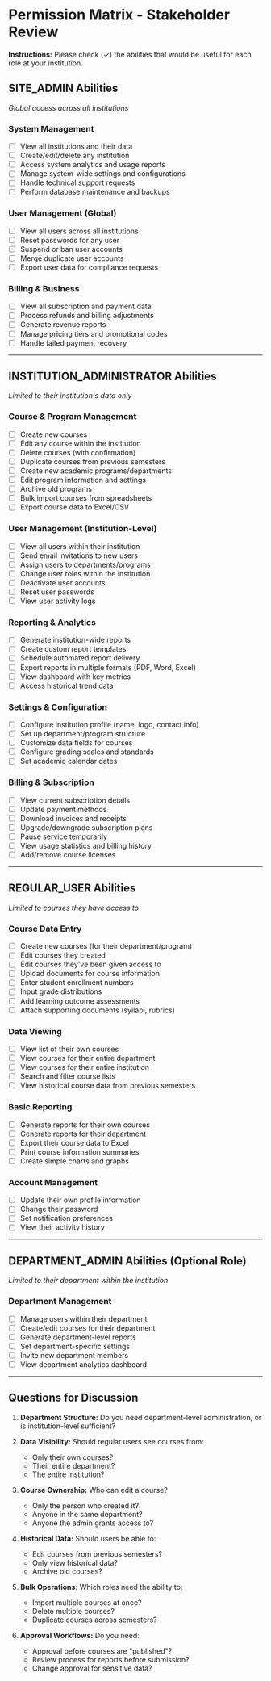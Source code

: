 # Permission Matrix - Stakeholder Review

**Instructions:** Please check (✓) the abilities that would be useful for each role at your institution.

## SITE_ADMIN Abilities
*Global access across all institutions*

### System Management
- [ ] View all institutions and their data
- [ ] Create/edit/delete any institution
- [ ] Access system analytics and usage reports
- [ ] Manage system-wide settings and configurations
- [ ] Handle technical support requests
- [ ] Perform database maintenance and backups

### User Management (Global)
- [ ] View all users across all institutions
- [ ] Reset passwords for any user
- [ ] Suspend or ban user accounts
- [ ] Merge duplicate user accounts
- [ ] Export user data for compliance requests

### Billing & Business
- [ ] View all subscription and payment data
- [ ] Process refunds and billing adjustments
- [ ] Generate revenue reports
- [ ] Manage pricing tiers and promotional codes
- [ ] Handle failed payment recovery

---

## INSTITUTION_ADMINISTRATOR Abilities
*Limited to their institution's data only*

### Course & Program Management
- [ ] Create new courses
- [ ] Edit any course within the institution
- [ ] Delete courses (with confirmation)
- [ ] Duplicate courses from previous semesters
- [ ] Create new academic programs/departments
- [ ] Edit program information and settings
- [ ] Archive old programs
- [ ] Bulk import courses from spreadsheets
- [ ] Export course data to Excel/CSV

### User Management (Institution-Level)
- [ ] View all users within their institution
- [ ] Send email invitations to new users
- [ ] Assign users to departments/programs
- [ ] Change user roles within the institution
- [ ] Deactivate user accounts
- [ ] Reset user passwords
- [ ] View user activity logs

### Reporting & Analytics
- [ ] Generate institution-wide reports
- [ ] Create custom report templates
- [ ] Schedule automated report delivery
- [ ] Export reports in multiple formats (PDF, Word, Excel)
- [ ] View dashboard with key metrics
- [ ] Access historical trend data

### Settings & Configuration
- [ ] Configure institution profile (name, logo, contact info)
- [ ] Set up department/program structure
- [ ] Customize data fields for courses
- [ ] Configure grading scales and standards
- [ ] Set academic calendar dates

### Billing & Subscription
- [ ] View current subscription details
- [ ] Update payment methods
- [ ] Download invoices and receipts
- [ ] Upgrade/downgrade subscription plans
- [ ] Pause service temporarily
- [ ] View usage statistics and billing history
- [ ] Add/remove course licenses

---

## REGULAR_USER Abilities
*Limited to courses they have access to*

### Course Data Entry
- [ ] Create new courses (for their department/program)
- [ ] Edit courses they created
- [ ] Edit courses they've been given access to
- [ ] Upload documents for course information
- [ ] Enter student enrollment numbers
- [ ] Input grade distributions
- [ ] Add learning outcome assessments
- [ ] Attach supporting documents (syllabi, rubrics)

### Data Viewing
- [ ] View list of their own courses
- [ ] View courses for their entire department
- [ ] View courses for their entire institution
- [ ] Search and filter course lists
- [ ] View historical course data from previous semesters

### Basic Reporting
- [ ] Generate reports for their own courses
- [ ] Generate reports for their department
- [ ] Export their course data to Excel
- [ ] Print course information summaries
- [ ] Create simple charts and graphs

### Account Management
- [ ] Update their own profile information
- [ ] Change their password
- [ ] Set notification preferences
- [ ] View their activity history

---

## DEPARTMENT_ADMIN Abilities (Optional Role)
*Limited to their department within the institution*

### Department Management
- [ ] Manage users within their department
- [ ] Create/edit courses for their department
- [ ] Generate department-level reports
- [ ] Set department-specific settings
- [ ] Invite new department members
- [ ] View department analytics dashboard

---

## Questions for Discussion

1. **Department Structure:** Do you need department-level administration, or is institution-level sufficient?

2. **Data Visibility:** Should regular users see courses from:
   - Only their own courses?
   - Their entire department?
   - The entire institution?

3. **Course Ownership:** Who can edit a course?
   - Only the person who created it?
   - Anyone in the same department?
   - Anyone the admin grants access to?

4. **Historical Data:** Should users be able to:
   - Edit courses from previous semesters?
   - Only view historical data?
   - Archive old courses?

5. **Bulk Operations:** Which roles need the ability to:
   - Import multiple courses at once?
   - Delete multiple courses?
   - Duplicate courses across semesters?

6. **Approval Workflows:** Do you need:
   - Approval before courses are "published"?
   - Review process for reports before submission?
   - Change approval for sensitive data?
